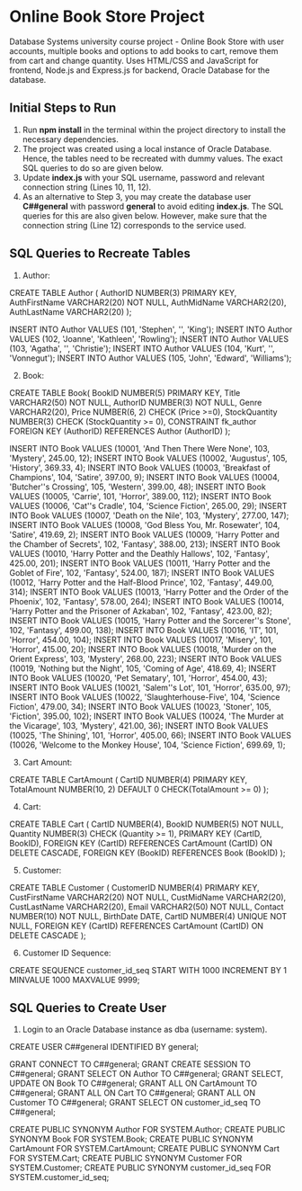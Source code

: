 # Online Book Store Project
Database Systems university course project - Online Book Store with user accounts, multiple books and options to add books to cart, remove them from cart and change quantity. Uses HTML/CSS and JavaScript for frontend, Node.js and Express.js for backend, Oracle Database for the database.

## Initial Steps to Run
1. Run **npm install** in the terminal within the project directory to install the necessary dependencies.
2. The project was created using a local instance of Oracle Database. Hence, the tables need to be recreated with dummy values. The exact SQL queries to do so are given below.
3. Update **index.js** with your SQL username, password and relevant connection string (Lines 10, 11, 12).
4. As an alternative to Step 3, you may create the database user **C##general** with password **general** to avoid editing **index.js**. The SQL queries for this are also given below. However, make sure that the connection string (Line 12) corresponds to the service used.

## SQL Queries to Recreate Tables
1. Author:

CREATE TABLE Author (
AuthorID NUMBER(3) PRIMARY KEY,
AuthFirstName VARCHAR2(20) NOT NULL,
AuthMidName VARCHAR2(20),
AuthLastName VARCHAR2(20)
);

INSERT INTO Author VALUES (101, 'Stephen', '', 'King');
INSERT INTO Author VALUES (102, 'Joanne', 'Kathleen', 'Rowling');
INSERT INTO Author VALUES (103, 'Agatha', '', 'Christie');
INSERT INTO Author VALUES (104, 'Kurt', '', 'Vonnegut');
INSERT INTO Author VALUES (105, 'John', 'Edward', 'Williams');

2. Book:

CREATE TABLE Book(
BookID NUMBER(5) PRIMARY KEY,
Title VARCHAR2(50) NOT NULL,
AuthorID NUMBER(3) NOT NULL,
Genre VARCHAR2(20),
Price NUMBER(6, 2) CHECK (Price >=0),
StockQuantity NUMBER(3) CHECK (StockQuantity >= 0),
CONSTRAINT fk_author FOREIGN KEY (AuthorID) REFERENCES Author (AuthorID)
);

INSERT INTO Book VALUES (10001, 'And Then There Were None', 103, 'Mystery', 245.00, 12);
INSERT INTO Book VALUES (10002, 'Augustus', 105, 'History', 369.33, 4);
INSERT INTO Book VALUES (10003, 'Breakfast of Champions', 104, 'Satire', 397.00, 9);
INSERT INTO Book VALUES (10004, 'Butcher''s Crossing', 105, 'Western', 399.00, 48);
INSERT INTO Book VALUES (10005, 'Carrie', 101, 'Horror', 389.00, 112);
INSERT INTO Book VALUES (10006, 'Cat''s Cradle', 104, 'Science Fiction', 265.00, 29);
INSERT INTO Book VALUES (10007, 'Death on the Nile', 103, 'Mystery', 277.00, 147);
INSERT INTO Book VALUES (10008, 'God Bless You, Mr. Rosewater', 104, 'Satire', 419.69, 2);
INSERT INTO Book VALUES (10009, 'Harry Potter and the Chamber of Secrets', 102, 'Fantasy', 388.00, 213);
INSERT INTO Book VALUES (10010, 'Harry Potter and the Deathly Hallows', 102, 'Fantasy', 425.00, 201);
INSERT INTO Book VALUES (10011, 'Harry Potter and the Goblet of Fire', 102, 'Fantasy', 524.00, 187);
INSERT INTO Book VALUES (10012, 'Harry Potter and the Half-Blood Prince', 102, 'Fantasy', 449.00, 314);
INSERT INTO Book VALUES (10013, 'Harry Potter and the Order of the Phoenix', 102, 'Fantasy', 578.00, 264);
INSERT INTO Book VALUES (10014, 'Harry Potter and the Prisoner of Azkaban', 102, 'Fantasy', 423.00, 82);
INSERT INTO Book VALUES (10015, 'Harry Potter and the Sorcerer''s Stone', 102, 'Fantasy', 499.00, 138);
INSERT INTO Book VALUES (10016, 'IT', 101, 'Horror', 454.00, 104);
INSERT INTO Book VALUES (10017, 'Misery', 101, 'Horror', 415.00, 20);
INSERT INTO Book VALUES (10018, 'Murder on the Orient Express', 103, 'Mystery', 268.00, 223);
INSERT INTO Book VALUES (10019, 'Nothing but the Night', 105, 'Coming of Age', 418.69, 4);
INSERT INTO Book VALUES (10020, 'Pet Sematary', 101, 'Horror', 454.00, 43);
INSERT INTO Book VALUES (10021, 'Salem''s Lot', 101, 'Horror', 635.00, 97);
INSERT INTO Book VALUES (10022, 'Slaughterhouse-Five', 104, 'Science Fiction', 479.00, 34);
INSERT INTO Book VALUES (10023, 'Stoner', 105, 'Fiction', 395.00, 102);
INSERT INTO Book VALUES (10024, 'The Murder at the Vicarage', 103, 'Mystery', 421.00, 36);
INSERT INTO Book VALUES (10025, 'The Shining', 101, 'Horror', 405.00, 66);
INSERT INTO Book VALUES (10026, 'Welcome to the Monkey House', 104, 'Science Fiction', 699.69, 1);

3. Cart Amount:

CREATE TABLE CartAmount (
CartID NUMBER(4) PRIMARY KEY,
TotalAmount NUMBER(10, 2) DEFAULT 0 CHECK(TotalAmount >= 0)
);

4. Cart:

CREATE TABLE Cart (
CartID NUMBER(4),
BookID NUMBER(5) NOT NULL,
Quantity NUMBER(3) CHECK (Quantity >= 1),
PRIMARY KEY (CartID, BookID),
FOREIGN KEY (CartID) REFERENCES CartAmount (CartID) ON DELETE CASCADE,
FOREIGN KEY (BookID) REFERENCES Book (BookID)
);

5. Customer:

CREATE TABLE Customer (
CustomerID NUMBER(4) PRIMARY KEY,
CustFirstName VARCHAR2(20) NOT NULL,
CustMidName VARCHAR2(20),
CustLastName VARCHAR2(20),
Email VARCHAR2(50) NOT NULL,
Contact NUMBER(10) NOT NULL,
BirthDate DATE,
CartID NUMBER(4) UNIQUE NOT NULL,
FOREIGN KEY (CartID) REFERENCES CartAmount (CartID) ON DELETE CASCADE
);

6. Customer ID Sequence:

CREATE SEQUENCE customer_id_seq START WITH 1000 INCREMENT BY 1 MINVALUE 1000 MAXVALUE 9999;

## SQL Queries to Create User
1. Login to an Oracle Database instance as dba (username: system).

CREATE USER C##general IDENTIFIED BY general;

GRANT CONNECT TO C##general;
GRANT CREATE SESSION TO C##general;
GRANT SELECT ON Author TO C##general;
GRANT SELECT, UPDATE ON Book TO C##general;
GRANT ALL ON CartAmount TO C##general;
GRANT ALL ON Cart TO C##general;
GRANT ALL ON Customer TO C##general;
GRANT SELECT ON customer_id_seq TO C##general;

CREATE PUBLIC SYNONYM Author FOR SYSTEM.Author;
CREATE PUBLIC SYNONYM Book FOR SYSTEM.Book;
CREATE PUBLIC SYNONYM CartAmount FOR SYSTEM.CartAmount;
CREATE PUBLIC SYNONYM Cart FOR SYSTEM.Cart;
CREATE PUBLIC SYNONYM Customer FOR SYSTEM.Customer;
CREATE PUBLIC SYNONYM customer_id_seq FOR SYSTEM.customer_id_seq;
